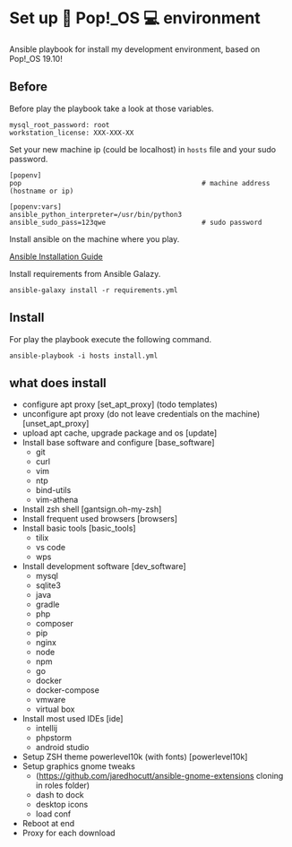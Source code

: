 # Set up 🔧 Pop!_OS 💻 environment

Ansible playbook for install my development environment, based on Pop!\_OS 19.10!

## Before

Before play the playbook take a look at those variables.

```
mysql_root_password: root
workstation_license: XXX-XXX-XX
```

Set your new machine ip (could be localhost) in `hosts` file and your sudo password.

```
[popenv]
pop                                             # machine address (hostname or ip)

[popenv:vars]
ansible_python_interpreter=/usr/bin/python3
ansible_sudo_pass=123qwe                        # sudo password
```

Install ansible on the machine where you play.

[Ansible Installation Guide](https://docs.ansible.com/ansible/latest/installation_guide/intro_installation.html)

Install requirements from Ansible Galazy.

```
ansible-galaxy install -r requirements.yml
```

## Install

For play the playbook execute the following command.

```
ansible-playbook -i hosts install.yml
```

## what does install

- configure apt proxy [set_apt_proxy] (todo templates)
- unconfigure apt proxy (do not leave credentials on the machine) [unset_apt_proxy]
- upload apt cache, upgrade package and os [update]
- Install base software and configure [base_software] 
    - git
    - curl
    - vim
    - ntp
    - bind-utils
    - vim-athena
- Install zsh shell [gantsign.oh-my-zsh]
- Install frequent used browsers [browsers]
- Install basic tools [basic_tools]
    - tilix
    - vs code
    - wps
- Install development software [dev_software]
    - mysql
    - sqlite3
    - java
    - gradle
    - php
    - composer
    - pip
    - nginx
    - node
    - npm
    - go
    - docker
    - docker-compose
    - vmware
    - virtual box
- Install most used IDEs [ide]
    - intellij
    - phpstorm
    - android studio
- Setup ZSH theme powerlevel10k (with fonts) [powerlevel10k]
- Setup graphics gnome tweaks
    - (https://github.com/jaredhocutt/ansible-gnome-extensions cloning in roles folder)
    - dash to dock
    - desktop icons
    - load conf
- Reboot at end
- Proxy for each download
